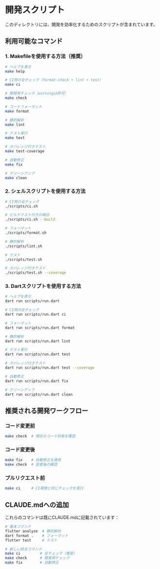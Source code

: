 # 開発スクリプト

このディレクトリには、開発を効率化するためのスクリプトが含まれています。

## 利用可能なコマンド

### 1. Makefileを使用する方法（推奨）

```bash
# ヘルプを表示
make help

# CI用の全チェック（format-check + lint + test）
make ci

# 開発用チェック（warningは許可）
make check

# コードフォーマット
make format

# 静的解析
make lint

# テスト実行
make test

# カバレッジ付きテスト
make test-coverage

# 自動修正
make fix

# クリーンアップ
make clean
```

### 2. シェルスクリプトを使用する方法

```bash
# CI用の全チェック
./scripts/ci.sh

# ビルドテスト付きの場合
./scripts/ci.sh --build

# フォーマット
./scripts/format.sh

# 静的解析
./scripts/lint.sh

# テスト
./scripts/test.sh

# カバレッジ付きテスト
./scripts/test.sh --coverage
```

### 3. Dartスクリプトを使用する方法

```bash
# ヘルプを表示
dart run scripts/run.dart

# CI用の全チェック
dart run scripts/run.dart ci

# フォーマット
dart run scripts/run.dart format

# 静的解析
dart run scripts/run.dart lint

# テスト実行
dart run scripts/run.dart test

# カバレッジ付きテスト
dart run scripts/run.dart test --coverage

# 自動修正
dart run scripts/run.dart fix

# クリーンアップ
dart run scripts/run.dart clean
```

## 推奨される開発ワークフロー

### コード変更前
```bash
make check  # 現在のコード状態を確認
```

### コード変更後
```bash
make fix    # 自動修正を適用
make check  # 変更後の確認
```

### プルリクエスト前
```bash
make ci     # CI環境と同じチェックを実行
```

## CLAUDE.mdへの追加

これらのコマンドは既にCLAUDE.mdに記載されています：

```bash
# 基本コマンド
flutter analyze  # 静的解析
dart format .    # フォーマット
flutter test     # テスト

# 新しい統合コマンド
make ci         # 全チェック（推奨）
make check      # 開発用チェック
make fix        # 自動修正
```